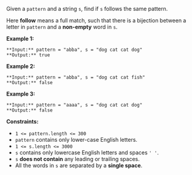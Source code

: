 Given a `pattern` and a string `s`, find if `s` follows the same pattern.

Here **follow** means a full match, such that there is a bijection between a letter in `pattern` and a **non-empty** word in `s`.

**Example 1:**


```
**Input:** pattern = "abba", s = "dog cat cat dog"
**Output:** true

```

**Example 2:**


```
**Input:** pattern = "abba", s = "dog cat cat fish"
**Output:** false

```

**Example 3:**


```
**Input:** pattern = "aaaa", s = "dog cat cat dog"
**Output:** false

```

**Constraints:**

* `1 <= pattern.length <= 300`
* `pattern` contains only lower-case English letters.
* `1 <= s.length <= 3000`
* `s` contains only lowercase English letters and spaces `' '`.
* `s` **does not contain** any leading or trailing spaces.
* All the words in `s` are separated by a **single space**.
